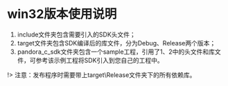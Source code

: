 # win32版本使用说明

 1. include文件夹包含需要引入的SDK头文件；
 2. target文件夹包含SDK编译后的库文件，分为Debug、Release两个版本；
 3. pandora_c_sdk文件夹包含一个sample工程，引用了1、2中的头文件和库文件，可参考该示例工程将SDK引入到您自己的工程中。
 
!> 注意：发布程序时需要带上target\Release文件夹下的所有依赖库。
